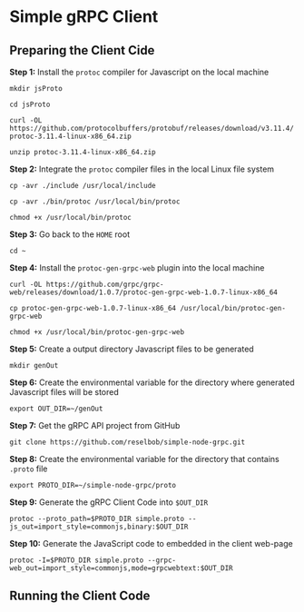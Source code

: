 # Simple gRPC Client

## Preparing the Client Cide

**Step 1:** Install the `protoc` compiler for Javascript on the local machine

`mkdir jsProto`

`cd jsProto`

`curl -OL https://github.com/protocolbuffers/protobuf/releases/download/v3.11.4/protoc-3.11.4-linux-x86_64.zip`

`unzip protoc-3.11.4-linux-x86_64.zip`

**Step 2:** Integrate the `protoc` compiler files in the local Linux file system

`cp -avr ./include /usr/local/include`

`cp -avr ./bin/protoc /usr/local/bin/protoc`

`chmod +x /usr/local/bin/protoc`

**Step 3:** Go back to the `HOME` root

`cd ~`

**Step 4:** Install the `protoc-gen-grpc-web` plugin into the local machine

`curl -OL https://github.com/grpc/grpc-web/releases/download/1.0.7/protoc-gen-grpc-web-1.0.7-linux-x86_64`

`cp protoc-gen-grpc-web-1.0.7-linux-x86_64 /usr/local/bin/protoc-gen-grpc-web`

`chmod +x /usr/local/bin/protoc-gen-grpc-web`


 **Step 5:** Create a output directory Javascript files to be generated

`mkdir genOut`

 **Step 6:** Create the environmental variable for the directory where generated Javascript files will be stored 

`export OUT_DIR=~/genOut`

 **Step 7:** Get the gRPC API project from GitHub
 
 `git clone https://github.com/reselbob/simple-node-grpc.git`
 
 **Step 8:** Create the environmental variable for the directory that contains `.proto` file
 
`export PROTO_DIR=~/simple-node-grpc/proto`
 

 **Step 9:** Generate the gRPC Client Code into `$OUT_DIR`
 
 `protoc --proto_path=$PROTO_DIR simple.proto --js_out=import_style=commonjs,binary:$OUT_DIR`
 
 **Step 10:** Generate the JavaScript code to embedded in the client web-page 
 
`protoc -I=$PROTO_DIR simple.proto --grpc-web_out=import_style=commonjs,mode=grpcwebtext:$OUT_DIR`

## Running the Client Code
 